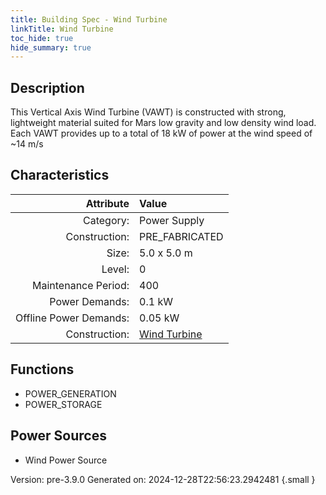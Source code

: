 ```yaml
---
title: Building Spec - Wind Turbine
linkTitle: Wind Turbine
toc_hide: true
hide_summary: true
---
```


## Description
This Vertical Axis Wind Turbine (VAWT) is constructed with strong, lightweight material suited for Mars low gravity and low density wind load. Each VAWT provides up to a total of 18 kW of power at the wind speed of ~14 m/s

## Characteristics

| Attribute      | Value |
|--------:|:------|
|Category:|Power Supply|
|Construction:|PRE_FABRICATED|
|Size:|5.0 x 5.0 m|
|Level:|0|
|Maintenance Period:|400|
|Power Demands:|0.1 kW|
|Offline Power Demands:|0.05 kW|
|Construction:|[Wind Turbine](/docs/definitions/construction/wind-turbine)|

## Functions
      
- POWER_GENERATION
- POWER_STORAGE


## Power Sources
      
- Wind Power Source


Version: pre-3.9.0 Generated on: 2024-12-28T22:56:23.2942481
{.small }